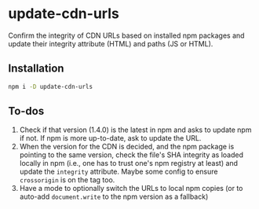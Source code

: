 # update-cdn-urls

Confirm the integrity of CDN URLs based on installed npm packages and update
their integrity attribute (HTML) and paths (JS or HTML).

## Installation

```sh
npm i -D update-cdn-urls
```

## To-dos

1. Check if that version (1.4.0) is the latest in npm and asks to update npm
    if not. If npm is more up-to-date, ask to update the URL.
2. When the version for the CDN is decided, and the npm package is pointing to
    the same version, check the file's SHA integrity as loaded locally in npm
    (i.e., one has to trust one's npm registry at least) and update the
    `integrity` attribute. Maybe some config to ensure `crossorigin` is on the
    tag too.
3. Have a mode to optionally switch the URLs to local npm copies (or to
    auto-add `document.write` to the npm version as a fallback)
